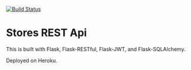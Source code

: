 [![Build Status](https://travis-ci.com/victorezmarreiros/stores-rest-api-tests.svg?branch=master)](https://travis-ci.com/victorezmarreiros/stores-rest-api-tests)

# Stores REST Api

This is built with Flask, Flask-RESTful, Flask-JWT, and Flask-SQLAlchemy.

Deployed on Heroku.
